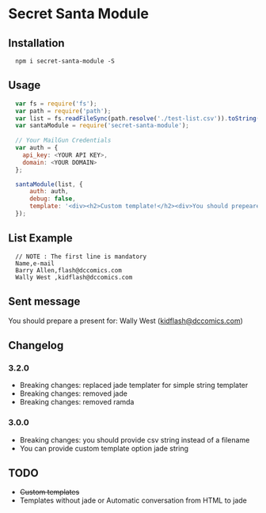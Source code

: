 # Secret Santa Module

## Installation

      npm i secret-santa-module -S

## Usage
```javascript
  var fs = require('fs');
  var path = require('path');
  var list = fs.readFileSync(path.resolve('./test-list.csv')).toString();
  var santaModule = require('secret-santa-module');
  
  // Your MailGun Credentials
  var auth = {
    api_key: <YOUR API KEY>,
    domain: <YOUR DOMAIN>
  };

  santaModule(list, {
      auth: auth,
      debug: false,
      template: '<div><h2>Custom template!</h2><div>You should prepeare for <h3>{%=o.to%}</h3></div></div>'
  });
```
## List Example

      // NOTE : The first line is mandatory
      Name,e-mail
      Barry Allen,flash@dccomics.com
      Wally West ,kidflash@dccomics.com

## Sent message
  
  You should prepare a present for:
  Wally West (kidflash@dccomics.com)

## Changelog

### 3.2.0
- Breaking changes: replaced jade templater for simple string templater
- Breaking changes: removed jade
- Breaking changes: removed ramda

### 3.0.0
- Breaking changes: you should provide csv string instead of a filename
- You can provide custom template option jade string

## TODO 
- ~~Custom templates~~
- Templates without jade or Automatic conversation from HTML to jade